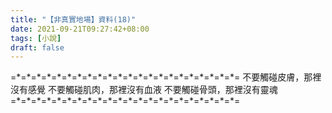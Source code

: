 ```yaml
---
title: "【非真實地場】資料(18)"
date: 2021-09-21T09:27:42+08:00
tags: [小說]
draft: false
---
```


=\*=\*=\*=\*=\*=\*=\*=\*=\*=\*=\*=\*=\*=\*=\*=\*=\*=\*=\*=\*=\*=\*=
不要觸碰皮膚，那裡沒有感覺
不要觸碰肌肉，那裡沒有血液
不要觸碰骨頭，那裡沒有靈魂
=\*=\*=\*=\*=\*=\*=\*=\*=\*=\*=\*=\*=\*=\*=\*=\*=\*=\*=\*=\*=\*=\*=

